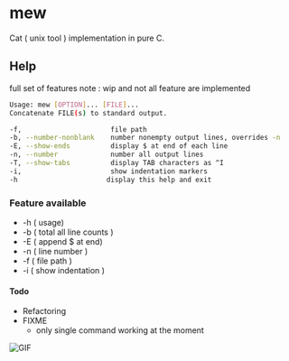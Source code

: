 # mew

Cat ( unix tool ) implementation in pure C. 



## Help

full set of features
note :  wip and not all feature are implemented
```bash
Usage: mew [OPTION]... [FILE]...
Concatenate FILE(s) to standard output.

-f,                      file path 
-b, --number-nonblank    number nonempty output lines, overrides -n
-E, --show-ends          display $ at end of each line
-n, --number             number all output lines
-T, --show-tabs          display TAB characters as ^I
-i,                      show indentation markers
-h                      display this help and exit

```





### Feature available

- -h  ( usage)
- -b  ( total all line counts )
- -E  ( append $ at end)
- -n  ( line number )
- -f  ( file path )
- -i  ( show indentation )

#### Todo
- Refactoring
- FIXME
    - only single command working at the moment 

<img align="center" alt="GIF" src="https://raw.githubusercontent.com/haoruilee/haoruilee/master/pic/pusheencode.gif" />
